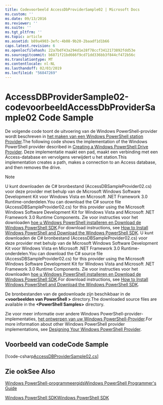 ```yaml
---
title: Codevoorbeeld AccessDbProviderSample02 | Microsoft Docs
ms.custom: ''
ms.date: 09/13/2016
ms.reviewer: ''
ms.suite: ''
ms.tgt_pltfrm: ''
ms.topic: article
ms.assetid: b89a4903-3efc-4b08-9b20-2baadf1d1b66
caps.latest.revision: 6
ms.openlocfilehash: 22a7bdf43a294d1e28f78ccf3412173892fdd53e
ms.sourcegitcommit: b6871f21bd666f9cd71dd336bb3f844cf472b56c
ms.translationtype: MT
ms.contentlocale: nl-NL
ms.lasthandoff: 02/03/2019
ms.locfileid: "56847269"
---
```

# <a name="accessdbprovidersample02-code-sample"></a><span data-ttu-id="d381b-102">AccessDBProviderSample02-codevoorbeeld</span><span class="sxs-lookup"><span data-stu-id="d381b-102">AccessDbProviderSample02 Code Sample</span></span>

<span data-ttu-id="d381b-103">De volgende code toont de uitvoering van de Windows PowerShell-provider wordt beschreven in [het maken van een Windows PowerShell station Provider](./creating-a-windows-powershell-drive-provider.md).</span><span class="sxs-lookup"><span data-stu-id="d381b-103">The following code shows the implementation of the Windows PowerShell provider described in [Creating a Windows PowerShell Drive Provider](./creating-a-windows-powershell-drive-provider.md).</span></span> <span data-ttu-id="d381b-104">Deze implementatie maakt een pad, maakt een verbinding met een Access-database en vervolgens verwijdert u het station.</span><span class="sxs-lookup"><span data-stu-id="d381b-104">This implementation creates a path, makes a connection to an Access database, and then removes the drive.</span></span>

> [!NOTE]
> <span data-ttu-id="d381b-105">U kunt downloaden de C# bronbestand (AccessDBSampleProvider02.cs) voor deze provider met behulp van de Microsoft Windows Software Development Kit voor Windows Vista en Microsoft .NET Framework 3.0 Runtime-onderdelen.</span><span class="sxs-lookup"><span data-stu-id="d381b-105">You can download the C# source file (AccessDBSampleProvider02.cs) for this provider using the Microsoft Windows Software Development Kit for Windows Vista and Microsoft .NET Framework 3.0 Runtime Components.</span></span> <span data-ttu-id="d381b-106">Zie voor instructies voor het downloaden [hoe u Windows PowerShell installeren en Download de Windows PowerShell SDK](/powershell/developer/installing-the-windows-powershell-sdk).</span><span class="sxs-lookup"><span data-stu-id="d381b-106">For download instructions, see [How to Install Windows PowerShell and Download the Windows PowerShell SDK](/powershell/developer/installing-the-windows-powershell-sdk).</span></span>
> <span data-ttu-id="d381b-107">U kunt downloaden de C# bronbestand (AccessDBSampleProvider02.cs) voor deze provider met behulp van de Microsoft Windows Software Development Kit voor Windows Vista en Microsoft .NET Framework 3.0 Runtime-onderdelen.</span><span class="sxs-lookup"><span data-stu-id="d381b-107">You can download the C# source file (AccessDBSampleProvider02.cs) for this provider using the Microsoft Windows Software Development Kit for Windows Vista and Microsoft .NET Framework 3.0 Runtime Components.</span></span> <span data-ttu-id="d381b-108">Zie voor instructies voor het downloaden [hoe u Windows PowerShell installeren en Download de Windows PowerShell SDK](/powershell/developer/installing-the-windows-powershell-sdk).</span><span class="sxs-lookup"><span data-stu-id="d381b-108">For download instructions, see [How to Install Windows PowerShell and Download the Windows PowerShell SDK](/powershell/developer/installing-the-windows-powershell-sdk).</span></span>
>
> <span data-ttu-id="d381b-109">De bronbestanden van de gedownloade zijn beschikbaar in de  **\<voorbeelden van PowerShell >** directory.</span><span class="sxs-lookup"><span data-stu-id="d381b-109">The downloaded source files are available in the **\<PowerShell Samples>** directory.</span></span>
>
> <span data-ttu-id="d381b-110">Zie voor meer informatie over andere Windows PowerShell-provider-implementaties, [het ontwerpen van uw Windows PowerShell-Provider](./designing-your-windows-powershell-provider.md).</span><span class="sxs-lookup"><span data-stu-id="d381b-110">For more information about other Windows PowerShell provider implementations, see [Designing Your Windows PowerShell Provider](./designing-your-windows-powershell-provider.md).</span></span>

## <a name="code-sample"></a><span data-ttu-id="d381b-111">Voorbeeld van code</span><span class="sxs-lookup"><span data-stu-id="d381b-111">Code Sample</span></span>

[!code-csharp[AccessDBProviderSample02.cs](../../powershell-sdk-samples/SDK-2.0/csharp/AccessDBProviderSample02/AccessDBProviderSample02.cs#L11-L154 "AccessDBProviderSample02.cs")]


## <a name="see-also"></a><span data-ttu-id="d381b-112">Zie ook</span><span class="sxs-lookup"><span data-stu-id="d381b-112">See Also</span></span>

[<span data-ttu-id="d381b-113">Windows PowerShell-programmeergids</span><span class="sxs-lookup"><span data-stu-id="d381b-113">Windows PowerShell Programmer's Guide</span></span>](./windows-powershell-programmer-s-guide.md)

[<span data-ttu-id="d381b-114">Windows PowerShell SDK</span><span class="sxs-lookup"><span data-stu-id="d381b-114">Windows PowerShell SDK</span></span>](../windows-powershell-reference.md)